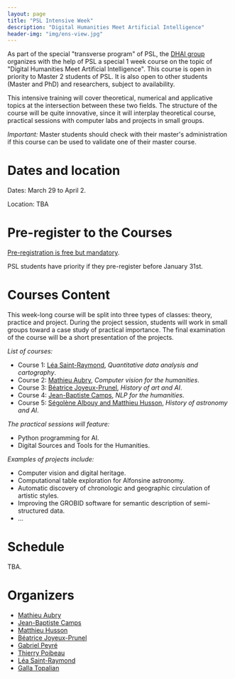```yaml
---
layout: page
title: "PSL Intensive Week"
description: "Digital Humanities Meet Artificial Intelligence"
header-img: "img/ens-view.jpg"
---
```


As part of the special "transverse program" of PSL, the [DHAI group](https://dhai-seminar.github.io/) organizes with the help of PSL a special 1 week course on the topic of "Digital Humanities Meet Artificial Intelligence". This course is open in priority to Master 2 students of PSL. It is also open to other students (Master and PhD) and researchers, subject to availability.

This intensive training will cover theoretical, numerical and applicative topics at the intersection between these two fields. The structure of the course will be quite innovative, since it will interplay theoretical course, practical sessions with computer labs and projects in small groups.

_Important:_ Master students should check with their master's administration if this course can be used to validate one of their master course.

Dates and location
============================

Dates: March 29 to April 2.

Location: TBA

Pre-register to the Courses
============================

[Pre-registration is free but mandatory](https://forms.gle/qQFKg8FH3BLsEVxM6).

PSL students have priority if they pre-register before January 31st.

Courses Content
============================

This week-long course will be split into three types of classes: theory, practice and project. During the project session, students will work in small groups toward a case study of practical importance. The final examination of the course will be a short presentation of the projects.

_List of  courses:_

- Course 1: [Léa Saint-Raymond](https://u-paris10.academia.edu/LéaSaintRaymond), _Quantitative data analysis and cartography_.
- Course 2: [Mathieu Aubry](http://imagine.enpc.fr/~aubrym/), _Computer vision for the humanities_.
- Course 3: [Béatrice Joyeux-Prunel](https://artlas.huma-num.fr/en/staff-member/beatrice-joyeux-prunel-2/), _History of art and AI_.
- Course 4: [Jean-Baptiste Camps](http://www.chartes.psl.eu/fr/jean-baptiste-camps), _NLP for the humanities_.
- Course 5: [Ségolène Albouy and Matthieu Husson](https://syrte.obspm.fr/spip/science/histoire/membres-de-l-equipe/article/matthieu-husson), _History of astronomy and AI_.


_The practical sessions will feature:_
- Python programming for AI.
- Digital Sources and Tools for the Humanities.

_Examples of projects include:_
- Computer vision and digital heritage.
- Computational table exploration for Alfonsine astronomy.
- Automatic discovery of chronologic and geographic circulation of artistic styles.
- Improving the GROBID software for semantic description of semi-structured data.
- ...


Schedule
============================

TBA.

<!-- <div align="center">
<img src="../master-data/timing.png" width="600"/>
</div> -->

Organizers
============================

- [Mathieu Aubry](http://imagine.enpc.fr/~aubrym/)
- [Jean-Baptiste Camps](http://www.chartes.psl.eu/fr/jean-baptiste-camps)
- [Matthieu Husson](https://syrte.obspm.fr/spip/science/histoire/membres-de-l-equipe/article/matthieu-husson)
- [Béatrice Joyeux-Prunel](https://artlas.huma-num.fr/en/staff-member/beatrice-joyeux-prunel-2/)
- [Gabriel Peyré](http://www.gpeyre.com)
- [Thierry Poibeau](https://www.lattice.cnrs.fr/membres/direction/thierry-poibeau/)
- [Léa Saint-Raymond](https://u-paris10.academia.edu/LéaSaintRaymond)
- [Galla Topalian](https://univ-paris1.academia.edu/GallaTopalian)
